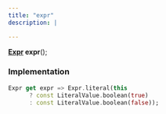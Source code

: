 ```yaml
---
title: "expr"
description: |

---
```

<span class="dart-code"><strong>[Expr] expr</strong>();</span>


### Implementation
```dart
Expr get expr => Expr.literal(this
      ? const LiteralValue.boolean(true)
      : const LiteralValue.boolean(false));
```

[Expr]: /reference/classes/expr/